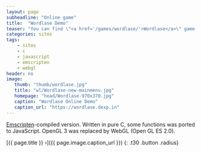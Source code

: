 ```yaml
---
layout: page
subheadline: "Online game"
title:  "Wordlase Demo"
teaser: "You can find \"<a href='/games/wordlase/'>Wordlase</a>\" game in \"<a href='/games/'>Games</a>\" section of this site. This is the web verison of the game. Only 30 demo levels available."
categories: sites
tags:
    - sites
    - c
    - javascript
    - emscripten
    - webgl
header: no
image:
   thumb: "thumb/wordlase.jpg"
   title: "wl/Wordlase-new-mainmenu.jpg"
   homepage: "head/Wordlase-970x370.jpg"
   caption: "Wordlase Online Demo"
   caption_url: "https://wordlase.dexp.in"
---
```


[Emscripten](https://kripken.github.io/emscripten-site/)-compiled version. Written in pure C, some functions was ported to JavaScript. OpenGL 3 was replaced by WebGL (Open GL ES 2.0).

[{{ page.title }} ›]({{ page.image.caption_url }})
{: .t30 .button .radius}

